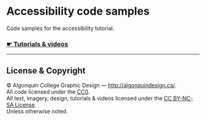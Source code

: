 # Accessibility code samples

Code samples for the accessibility tutorial.

### [☛ Tutorials & videos](http://learn-the-web.algonquindesign.ca/topics/accessibility/)

---

## License & Copyright

© Algonquin College Graphic Design — <http://algonquindesign.ca/>.<br>
All code licensed under the [CC0](https://creativecommons.org/share-your-work/public-domain/cc0/).<br>
All text, imagery, design, tutorials & videos licensed under the [CC BY-NC-SA License](http://creativecommons.org/licenses/by-nc-sa/4.0/).<br>
Unless otherwise noted.
